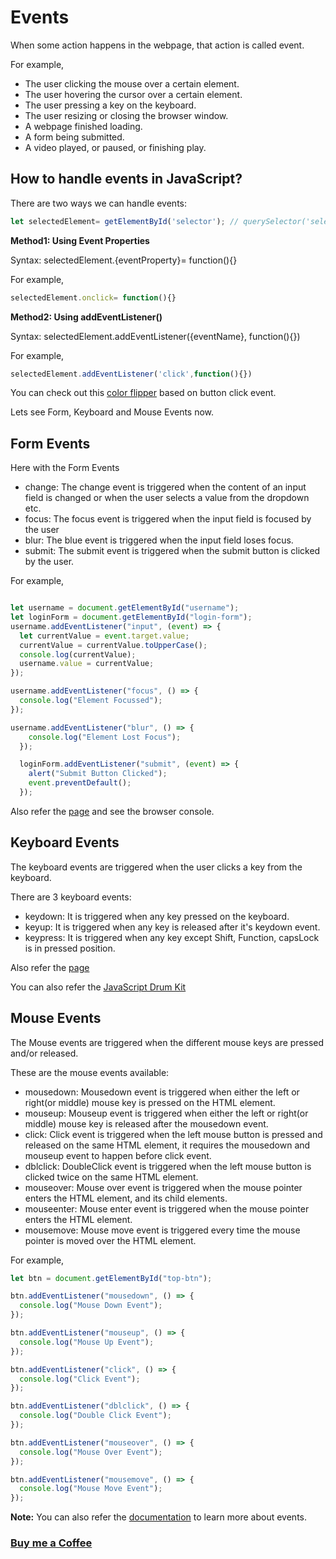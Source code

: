 # Events

When some action happens in the webpage, that action is called event.

For example,
- The user clicking the mouse over a certain element.
- The user hovering the cursor over a certain element.
- The user pressing a key on the keyboard.
- The user resizing or closing the browser window.
- A webpage finished loading.
- A form being submitted.
- A video played, or paused, or finishing play.

## How to handle events in JavaScript?

There are two ways we can handle events:

```javascript
let selectedElement= getElementById('selector'); // querySelector('selector)
```
**Method1: Using Event Properties**

Syntax: selectedElement.{eventProperty}= function(){}

For example,
```javascript
selectedElement.onclick= function(){}
```
**Method2: Using addEventListener()**

Syntax: selectedElement.addEventListener({eventName}, function(){})

For example,
```javascript
selectedElement.addEventListener('click',function(){})
```

You can check out this [color flipper](https://praveenoruganti.github.io/praveenoruganti-js/8_Document%20Object%20Model(DOM)/4_Events/1_Intro%20to%20Events) based on button click event.

Lets see Form, Keyboard and Mouse Events now.

## Form Events

Here with the Form Events
- change: The change event is triggered when the content of an input field is changed or when the user selects a value from the dropdown etc.
- focus: The focus event is triggered when the input field is focused by the user
- blur: The blue event is triggered when the input field loses focus.
- submit: The submit event is triggered when the submit button is clicked by the user.

For example,

```javascript

let username = document.getElementById("username");
let loginForm = document.getElementById("login-form");
username.addEventListener("input", (event) => {
  let currentValue = event.target.value;
  currentValue = currentValue.toUpperCase();
  console.log(currentValue);
  username.value = currentValue;
});

username.addEventListener("focus", () => {
  console.log("Element Focussed");
});

username.addEventListener("blur", () => {
    console.log("Element Lost Focus");
  });

  loginForm.addEventListener("submit", (event) => {
    alert("Submit Button Clicked");
    event.preventDefault();
  });

```

Also refer the [page](https://praveenoruganti.github.io/praveenoruganti-js/8_Document%20Object%20Model(DOM)/4_Events/2_Form%20Events) and see the browser console.

## Keyboard Events

The keyboard events are triggered when the user clicks a key from the keyboard.

There are 3 keyboard events:
- keydown: It is triggered when any key pressed on the keyboard.
- keyup: It is triggered when any key is released after it's keydown event.
- keypress: It is triggered when any key except Shift, Function, capsLock is in pressed position.

Also refer the [page](https://praveenoruganti.github.io/praveenoruganti-js/8_Document%20Object%20Model(DOM)/4_Events/3_Keyboard%20Events)

You can also refer the [JavaScript Drum Kit](https://praveenoruganti.github.io/praveenoruganti-js/0_Projects/praveenoruganti-drum-kit)

## Mouse Events

The Mouse events are triggered when the different mouse keys are pressed and/or released.

These are the mouse events available:
- mousedown: Mousedown event is triggered when either the left or right(or middle) mouse key is pressed on the HTML element.
- mouseup: Mouseup event is triggered when either the left or right(or middle) mouse key is released after the mousedown event.
- click: Click event is triggered when the left mouse button is pressed and released on the same HTML element, it requires the mousedown and mouseup event to happen before click event.
- dblclick: DoubleClick event is triggered when the left mouse button is clicked twice on the same HTML element.
- mouseover: Mouse over event is triggered when the mouse pointer enters the HTML element, and its child elements.
- mouseenter: Mouse enter event is triggered when the mouse pointer enters the HTML element.
- mousemove: Mouse move event is triggered every time the mouse pointer is moved over the HTML element.

For example,

```javascript
let btn = document.getElementById("top-btn");

btn.addEventListener("mousedown", () => {
  console.log("Mouse Down Event");
});

btn.addEventListener("mouseup", () => {
  console.log("Mouse Up Event");
});

btn.addEventListener("click", () => {
  console.log("Click Event");
});

btn.addEventListener("dblclick", () => {
  console.log("Double Click Event");
});

btn.addEventListener("mouseover", () => {
  console.log("Mouse Over Event");
});

btn.addEventListener("mousemove", () => {
  console.log("Mouse Move Event");
});

```

**Note:** You can also refer the [documentation](https://developer.mozilla.org/en-US/docs/Web/Events) to learn more about events.

### [Buy me a Coffee](http://bit.ly/2WryDT8)